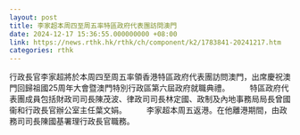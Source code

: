 ```yaml
---
layout: post
title: 李家超本周四至周五率特區政府代表團訪問澳門
date: 2024-12-17 15:36:55.000000000 +08:00
link: https://news.rthk.hk/rthk/ch/component/k2/1783841-20241217.htm
categories: rthk
---
```


行政長官李家超將於本周四至周五率領香港特區政府代表團訪問澳門，出席慶祝澳門回歸祖國25周年大會暨澳門特別行政區第六屆政府就職典禮。
　　 
特區政府代表團成員包括財政司司長陳茂波、律政司司長林定國、政制及內地事務局局長曾國衞和行政長官辦公室主任葉文娟。
　　 
李家超本周五返港。在他離港期間，由政務司司長陳國基署理行政長官職務。
